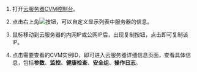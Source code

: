 1. 打开[云服务器CVM控制台]( https://console.qcloud.com/cvm/)。

2. 点击右上角![](//mccdn.qcloud.com/img568c92305158d.png)按钮，可以自定义显示列表中服务器的信息。

3. 鼠标移动到云服务器的内网IP或公网IP后，出现复制按钮，点击即可复制该IP。

4. 点击需要查看的CVM实例ID，即可进入云服务器详细信息页面，查看具体信息，包括**参数**、**监控**、**健康检查**、**安全组**、**操作日志**。
